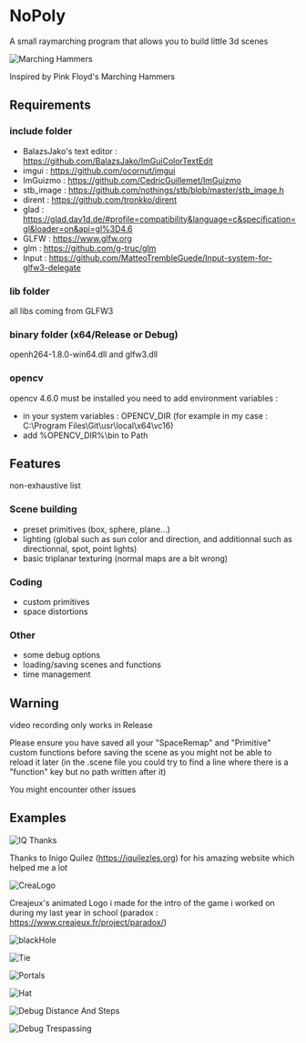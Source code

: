 # NoPoly
A small raymarching program that allows you to build little 3d scenes

![Marching Hammers](http://i.imgur.com/bRWJ2hZ.gif)

Inspired by Pink Floyd's Marching Hammers

## Requirements
### include folder
- BalazsJako's text editor : https://github.com/BalazsJako/ImGuiColorTextEdit
- imgui : https://github.com/ocornut/imgui
- ImGuizmo : https://github.com/CedricGuillemet/ImGuizmo
- stb_image : https://github.com/nothings/stb/blob/master/stb_image.h
- dirent : https://github.com/tronkko/dirent
- glad : https://glad.dav1d.de/#profile=compatibility&language=c&specification=gl&loader=on&api=gl%3D4.6
- GLFW : https://www.glfw.org
- glm : https://github.com/g-truc/glm
- Input : https://github.com/MatteoTrembleGuede/Input-system-for-glfw3-delegate

### lib folder
all libs coming from GLFW3

### binary folder (x64/Release or Debug)
openh264-1.8.0-win64.dll and glfw3.dll

### opencv
opencv 4.6.0 must be installed
you need to add environment variables :
- in your system variables : OPENCV_DIR <path to opencv directory containing bin and lib folders> (for example in my case : C:\Program Files\Git\usr\local\x64\vc16)
- add %OPENCV_DIR%\bin to Path

## Features
non-exhaustive list
### Scene building
- preset primitives (box, sphere, plane...)
- lighting (global such as sun color and direction, and additionnal such as directionnal, spot, point lights)
- basic triplanar texturing (normal maps are a bit wrong)

### Coding
- custom primitives
- space distortions

### Other
- some debug options
- loading/saving scenes and functions
- time management

## Warning
video recording only works in Release

Please ensure you have saved all your "SpaceRemap" and "Primitive" custom functions before saving the scene as you might not be able to reload it later (in the .scene file you could try to find a line where there is a "function" key but no path written after it)

You might encounter other issues

## Examples
![IQ Thanks](https://i.imgur.com/r22yhqq.gif)

Thanks to Inigo Quilez (https://iquilezles.org) for his amazing website which helped me a lot

![CreaLogo](https://i.imgur.com/co4mV0w.gif)

Creajeux's animated Logo i made for the intro of the game i worked on during my last year in school (paradox : https://www.creajeux.fr/project/paradox/)

![blackHole](https://i.imgur.com/dKF6rAU.gif)

![Tie](https://i.imgur.com/mH3RgDF.gif)

![Portals](https://i.imgur.com/y2BKBaD.gif)

![Hat](https://i.imgur.com/v9T23lu.png)

![Debug Distance And Steps](https://i.imgur.com/hd6nPso.png)

![Debug Trespassing](https://i.imgur.com/fYHoWAJ.png)
